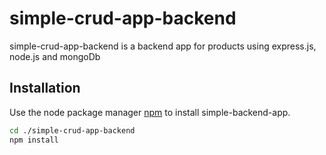 # simple-crud-app-backend

simple-crud-app-backend is a backend app for products using express.js, node.js and mongoDb

## Installation

Use the node package manager [npm](https://www.npmjs.com/) to install simple-backend-app.

```bash
cd ./simple-crud-app-backend
npm install
```
